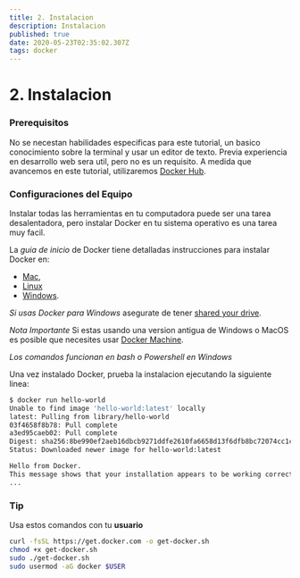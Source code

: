 ```yaml
---
title: 2. Instalacion
description: Instalacion
published: true
date: 2020-05-23T02:35:02.307Z
tags: docker
---
```


# 2. Instalacion


### Prerequisitos
No se necestan habilidades especificas para este tutorial, un basico conocimiento sobre la terminal y usar un editor de texto. Previa experiencia en desarrollo web sera util, pero no es un requisito. A medida que avancemos en este tutorial, utilizaremos [Docker Hub](https://hub.docker.com/).

### Configuraciones del Equipo

Instalar todas las herramientas en tu computadora puede ser una tarea desalentadora, pero instalar Docker en tu sistema operativo es una tarea muy facil.

La *guia de inicio* de Docker tiene detalladas instrucciones para instalar Docker en:
- [Mac](https://docs.docker.com/docker-for-mac/), 
- [Linux](https://docs.docker.com/engine/installation/linux/) 
- [Windows](https://docs.docker.com/docker-for-windows/).

*Si usas Docker para Windows* asegurate de tener [shared your drive](https://docs.docker.com/docker-for-windows/#shared-drives).

*Nota Importante* Si estas usando una version antigua de Windows o MacOS es posible que necesites usar [Docker Machine](https://docs.docker.com/machine/overview/).

*Los comandos funcionan en  bash o Powershell en Windows*

Una vez instalado Docker, prueba la instalacion ejecutando la siguiente linea:
```bash
$ docker run hello-world
Unable to find image 'hello-world:latest' locally
latest: Pulling from library/hello-world
03f4658f8b78: Pull complete
a3ed95caeb02: Pull complete
Digest: sha256:8be990ef2aeb16dbcb9271ddfe2610fa6658d13f6dfb8bc72074cc1ca36966a7
Status: Downloaded newer image for hello-world:latest

Hello from Docker.
This message shows that your installation appears to be working correctly.
...
```
### Tip

Usa estos comandos con tu **usuario**
```bash
curl -fsSL https://get.docker.com -o get-docker.sh
chmod +x get-docker.sh
sudo ./get-docker.sh
sudo usermod -aG docker $USER
```




